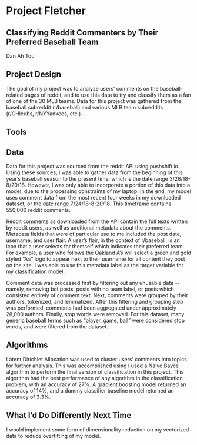 <h1>Project Fletcher</h1>
<h2>Classifying Reddit Commenters by Their Preferred Baseball Team</h2>
Dan Ah Tou

<h2>Project Design</h2>
The goal of my project was to analyze users’ comments on the baseball-related pages of reddit, and to use this data to try and classify them as a fan of one of the 30 MLB teams. Data for this project was gathered from the baseball subreddit (r/baseball) and various MLB team subreddits (r/CHIcubs, r/NYYankees, etc.).

<h2>Tools</h2>


<h2>Data</h2>
Data for this project was sourced from the reddit API using pushshift.io. Using these sources, I was able to gather data from the beginning of this year’s baseball season to the present time, which is the date range 3/28/18-8/20/18. However, I was only able to incorporate a portion of this data into a model, due to the processing constraints of my laptop. In the end, my model uses comment data from the most recent four weeks in my downloaded dataset, or the date range 7/24/18-8-20/18. This timeframe contains 550,000 reddit comments.

Reddit comments as downloaded from the API contain the full texts written by reddit users, as well as additional metadata about the comments. Metadata fields that were of particular use to me included the post date, username, and user flair. A user’s flair, in the context of r/baseball, is an icon that a user selects for themself which indicates their preferred team. For example, a user who follows the Oakland A’s will select a green and gold styled “A’s” logo to appear next to their username for all content they post on the site. I was able to use this metadata label as the target variable for my classification model.

Comment data was processed first by filtering out any unusable data -- namely, removing bot posts, posts with no team label, or posts which consisted entirely of comment text. Next, comments were grouped by their authors, tokenized, and lemmatized. After this filtering and grouping step was performed, comments had been aggregated under approximately 28,000 authors. Finally, stop words were removed. For this dataset, many generic baseball terms such as “player, game, ball” were considered stop words, and were filtered from the dataset.

<h2>Algorithms</h2>
Latent Dirichlet Allocation was used to cluster users’ comments into topics for further analysis. This was accomplished using 
I used a Naive Bayes algorithm to perform the final version of classification in this project. This algorithm had the best performance of any algorithm in the classification problem, with an accuracy of 27%. A gradient boosting model returned an accuracy of 14%, and a dummy classifier baseline model returned an accuracy of 3.3%.

<h2>What I’d Do Differently Next Time</h2>
I would implement some form of dimensionality reduction on my vectorized data to reduce overfitting of my model. 
